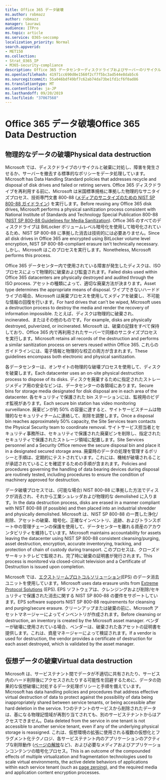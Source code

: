 ```yaml
---
title: Office 365 データ破壊
ms.author: robmazz
author: robmazz
manager: laurawi
audience: ITPro
ms.topic: article
ms.service: O365-seccomp
localization_priority: Normal
search.appverid:
- MET150
ms.collection:
- Strat_O365_IP
- M365-security-compliance
description: Office 365 データセンターディスクドライブおよびサーバーのリサイクル、廃棄、破壊に関する Microsoft ポリシーの概要。
ms.openlocfilehash: 41971cc690d0e1560f2cf7f5bc3ad544e8dab5c6
ms.sourcegitcommit: 55a046bdf49bf7c62ab74da73be1fd1cf6f0ad86
ms.translationtype: MT
ms.contentlocale: ja-JP
ms.lasthandoff: 09/20/2019
ms.locfileid: "37067568"
---
```

# <a name="office-365-data-destruction"></a><span data-ttu-id="7881d-103">Office 365 データ破壊</span><span class="sxs-lookup"><span data-stu-id="7881d-103">Office 365 Data Destruction</span></span>

## <a name="physical-data-destruction"></a><span data-ttu-id="7881d-104">物理的なデータの破壊</span><span class="sxs-lookup"><span data-stu-id="7881d-104">Physical data destruction</span></span>

<span data-ttu-id="7881d-105">Microsoft では、ディスクドライブのリサイクルと破棄に対処し、障害を発生させるか、サーバーを撤去する標準的なポリシーをデータ処理しています。</span><span class="sxs-lookup"><span data-stu-id="7881d-105">Microsoft has Data Handling Standard policies that addresses recycle and disposal of disk drives and failed or retiring servers.</span></span> <span data-ttu-id="7881d-106">Office 365 ディスクドライブを再利用する前に、Microsoft は米国標準規格に準拠した物理的なサニタイズプロセス、技術専門文書 800-88 ([メディアのサニタイズのための NIST SP 800-88 ガイドライン](http://nvlpubs.nist.gov/nistpubs/SpecialPublications/NIST.SP.800-88r1.pdf)) を実行します。</span><span class="sxs-lookup"><span data-stu-id="7881d-106">Before reusing any Office 365 disk drives, Microsoft performs a physical sanitization process consistent with National Institute of Standards and Technology Special Publication 800-88 ([NIST SP 800-88 Guidelines for Media Sanitization](http://nvlpubs.nist.gov/nistpubs/SpecialPublications/NIST.SP.800-88r1.pdf)).</span></span> <span data-ttu-id="7881d-107">Office 365 のすべてのディスクドライブは BitLocker ボリュームレベル暗号化を使用して暗号化されているため、NIST SP 800-88 に準拠した消去は技術的には必要ありません。</span><span class="sxs-lookup"><span data-stu-id="7881d-107">Since all disk drives in Office 365 are encrypted using BitLocker volume level encryption, NIST SP 800-88-compliant erasure isn't technically necessary.</span></span> <span data-ttu-id="7881d-108">しかし、Microsoft はこのプロセスを実行します。</span><span class="sxs-lookup"><span data-stu-id="7881d-108">Nonetheless, Microsoft performs this process.</span></span>

<span data-ttu-id="7881d-109">Office 365 データセンター内で使用されている障害が発生したディスクは、ISO プロセスによって物理的に破棄および監査されます。</span><span class="sxs-lookup"><span data-stu-id="7881d-109">Failed disks used within Office 365 datacenters are physically destroyed and audited through the ISO process.</span></span> <span data-ttu-id="7881d-110">アセットの種類によって、適切な廃棄方法が決まります。</span><span class="sxs-lookup"><span data-stu-id="7881d-110">Asset type determines the appropriate means of disposal.</span></span> <span data-ttu-id="7881d-111">ワイプできないハードドライブの場合、Microsoft は廃棄プロセスを使用してメディアを破棄し、不可能な情報の回復を行います。</span><span class="sxs-lookup"><span data-stu-id="7881d-111">For hard drives that can't be wiped, Microsoft uses a destruction process to destroy the media and render the recovery of information impossible.</span></span> <span data-ttu-id="7881d-112">たとえば、ディスクは物理的に破棄され、incinerated、またはその他のものです。</span><span class="sxs-lookup"><span data-stu-id="7881d-112">For example, disks are physically destroyed, pulverized, or incinerated.</span></span> <span data-ttu-id="7881d-113">Microsoft は、破棄の記録をすべて保持しており、Office 365 内で再利用されたサーバーで同様のサニタイズプロセスを実行します。</span><span class="sxs-lookup"><span data-stu-id="7881d-113">Microsoft retains all records of the destruction and performs a similar sanitization process on servers reused within Office 365.</span></span> <span data-ttu-id="7881d-114">これらのガイドラインには、電子情報と物理的な校正の両方が含まれます。</span><span class="sxs-lookup"><span data-stu-id="7881d-114">These guidelines encompass both electronic and physical sanitization.</span></span>

<span data-ttu-id="7881d-115">各データセンターは、オンサイトの物理的な破壊プロセスを使用して、ディスクを破棄します。</span><span class="sxs-lookup"><span data-stu-id="7881d-115">Each datacenter uses an on-site physical destruction process to dispose of its disks.</span></span> <span data-ttu-id="7881d-116">ディスクを廃棄するために指定されたストレージメディア用の安全なビンは、データセンターの各領域にあります。</span><span class="sxs-lookup"><span data-stu-id="7881d-116">Secure bins for storage media designated for disk disposal are in each area of the datacenter.</span></span> <span data-ttu-id="7881d-117">各セキュリティで保護された bin ステーションには、監視用のビデオ監視があります。</span><span class="sxs-lookup"><span data-stu-id="7881d-117">Each secure bin station has video monitoring surveillance.</span></span> <span data-ttu-id="7881d-118">廃棄ビンが約 50% の容量に達すると、サイトサービスチームは物理的なセキュリティチームに連絡して、削除を調整します。</span><span class="sxs-lookup"><span data-stu-id="7881d-118">Once a disposal bin reaches approximately 50% capacity, the Site Services team contacts the Physical Security team to coordinate removal.</span></span> <span data-ttu-id="7881d-119">サイトサービス担当者とセキュリティ事務所は、セキュリティで保護された廃棄ビンを削除し、指定されたセキュリティで保護されたストレージ領域に配置します。</span><span class="sxs-lookup"><span data-stu-id="7881d-119">Site Services personnel and a Security Office remove the secure disposal bin and place it in a designated secured storage area.</span></span> <span data-ttu-id="7881d-120">廃棄時のデータの処理を管理するポリシーと手順は、定期的にテストされています。これには、機械が破壊されることが承認されていることを確認するための手順が含まれます。</span><span class="sxs-lookup"><span data-stu-id="7881d-120">Policies and procedures governing the handling of data bearing devices during disposal are routinely tested, including procedures to ensure the condition of machinery approved for destruction.</span></span>

<span data-ttu-id="7881d-121">データ破壊プロセスでは、(可能な場合) NIST 800-88 に準拠した方法でディスクが消去され、それから工業シュレッダおよび物理的な demolished に入ります。</span><span class="sxs-lookup"><span data-stu-id="7881d-121">In the data destruction process, disks are erased in a manner compliant with NIST 800-88 (if possible) and then placed into an industrial shredder and physically demolished.</span></span> <span data-ttu-id="7881d-122">Microsoft は、NIST SP 800-88 の一貫した浄化/削除、アセットの破棄、暗号化、正確なインベントリ、追跡、およびトランスポート中の管理チェーンの保護を使用して、データセンターを離れる資産のアカウンタビリティを維持しています。</span><span class="sxs-lookup"><span data-stu-id="7881d-122">Microsoft maintains accountability for assets leaving the datacenter using NIST SP 800-88 consistent cleansing/purging, asset destruction, encryption, accurate inventorying, tracking, and protection of chain of custody during transport.</span></span> <span data-ttu-id="7881d-123">このプロセスは、クローズドサーキットテレビで監視され、完了時に破棄の証明書が発行されます。</span><span class="sxs-lookup"><span data-stu-id="7881d-123">This process is monitored via closed-circuit television and a Certificate of Destruction is issued upon completion.</span></span>

<span data-ttu-id="7881d-124">Microsoft では、[エクストリームプロトコルソリューション](http://www.enterprisedataerasure.com/)(EPS) のデータ消去ユニットを使用しています。</span><span class="sxs-lookup"><span data-stu-id="7881d-124">Microsoft uses data erasure units from [Extreme Protocol Solutions](http://www.enterprisedataerasure.com/) (EPS).</span></span> <span data-ttu-id="7881d-125">EPS ソフトウェアは、クレンジングおよび削除/セキュリティで保護された消去に関する NIST SP 800-88 の要件をサポートしています。</span><span class="sxs-lookup"><span data-stu-id="7881d-125">EPS software supports NIST SP 800-88 requirements for cleansing and purging/secure erasure.</span></span> <span data-ttu-id="7881d-126">クリーンアップまたは破棄の前に、Microsoft アセットマネージャーによってインベントリが作成されます。</span><span class="sxs-lookup"><span data-stu-id="7881d-126">Before cleansing or destruction, an inventory is created by the Microsoft asset manager.</span></span> <span data-ttu-id="7881d-127">ベンダーが破壊に使用されている場合、ベンダーは、破棄された各アセットの証明書を提供します。これは、資産マネージャーによって検証されます。</span><span class="sxs-lookup"><span data-stu-id="7881d-127">If a vendor is used for destruction, the vendor provides a certificate of destruction for each asset destroyed, which is validated by the asset manager.</span></span>

## <a name="virtual-data-destruction"></a><span data-ttu-id="7881d-128">仮想データの破棄</span><span class="sxs-lookup"><span data-stu-id="7881d-128">Virtual data destruction</span></span>

<span data-ttu-id="7881d-129">Microsoft は、サービステナント間でデータが不適切に共有されたり、サービス内のハード削除後にアクセスされたりする可能性を回避するために、データの効果的な仮想破壊に対処するデータ処理ポリシーと手順を備えています。</span><span class="sxs-lookup"><span data-stu-id="7881d-129">Microsoft has data handling policies and procedures that address effective virtual destruction of data to protect against the possibility of data being inappropriately shared between service tenants, or being accessible after hard deletion in the service.</span></span> <span data-ttu-id="7881d-130">1つのテナントのサービスから削除されたデータは、基になる物理記憶域が再割り当てされても、別のサービステナントからはアクセスできません。</span><span class="sxs-lookup"><span data-stu-id="7881d-130">Data deleted from the service in one tenant is not accessible to another service tenant, even if any of the underlying physical storage is reassigned.</span></span> <span data-ttu-id="7881d-131">これは、仮想環境の拡張に使用される複数の仮想化とフラグメント化テクノロジ、各サービステナント内のアプリケーションのアクティブな削除動作 ([ページの解放](https://docs.microsoft.com/office365/securitycompliance/office-365-exchange-online-data-deletion#page-zeroing)など)、および必要なメディアおよびアプリケーションコンテンツの暗号化プロセス。</span><span class="sxs-lookup"><span data-stu-id="7881d-131">This is an outcome of the compounded effects of multiple virtualization and fragmentation technologies used to scale virtual environments, the active delete behaviors of applications within each service tenant (such as [page zeroing](https://docs.microsoft.com/office365/securitycompliance/office-365-exchange-online-data-deletion#page-zeroing)), and the required media and application content encryption processes.</span></span>